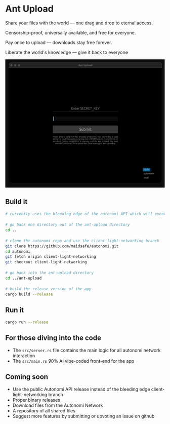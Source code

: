 # Ant Upload

Share your files with the world — one drag and drop to eternal access. 

Censorship-proof, universally available, and free for everyone. 

Pay once to upload — downloads stay free forever.

Liberate the world's knowledge — give it back to everyone

![Ant Upload](./ant_upload.gif)

## Build it

```bash
# currently uses the bleeding edge of the autonomi API which will eventually be released but for avant-garde users here's a how to guide

# go back one directory out of the ant-upload directory
cd .. 

# clone the autonomi repo and use the client-light-networking branch
git clone https://github.com/maidsafe/autonomi.git 
cd autonomi
git fetch origin client-light-networking 
git checkout client-light-networking

# go back into the ant-upload directory
cd ../ant-upload 

# build the release version of the app
cargo build --release
```

## Run it

```bash
cargo run --release
```

## For those diving into the code

- The `src/server.rs` file contains the main logic for all autonomi network interaction
- The `src/main.rs` 90% AI vibe-coded front-end for the app

## Coming soon

- Use the public Autonomi API release instead of the bleeding edge client-light-networking branch
- Proper binary releases
- Download files from the Autonomi Network
- A repository of all shared files
- Suggest more features by submitting or upvoting an issue on github
